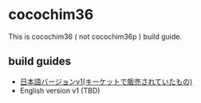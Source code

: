 # cocochim36

This is cocochim36 ( not cocochim36p ) build guide.

## build guides

- [日本語バージョンv1(キーケットで販売されていたもの)](./docs/ja/v1.md)
- English version v1 (TBD)
